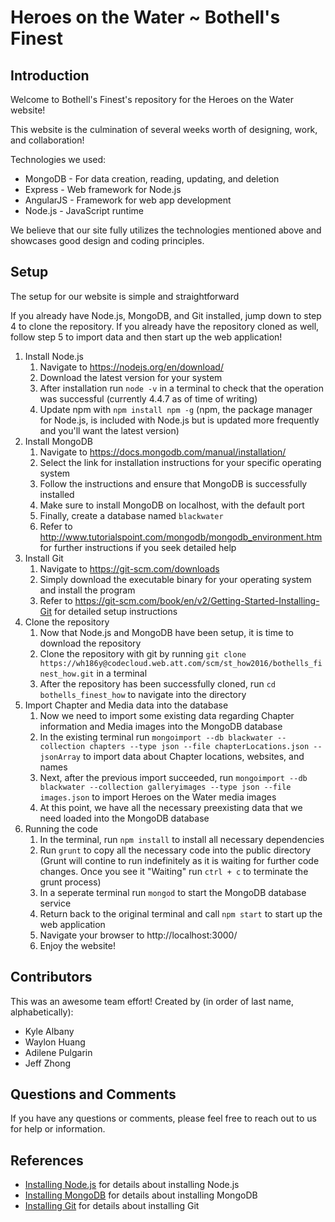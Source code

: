 # Heroes on the Water ~ Bothell's Finest

## Introduction

Welcome to Bothell's Finest's repository for the Heroes on the Water website!

This website is the culmination of several weeks worth of designing, work, and collaboration!

Technologies we used:

 * MongoDB - For data creation, reading, updating, and deletion
 * Express - Web framework for Node.js
 * AngularJS - Framework for web app development
 * Node.js - JavaScript runtime

We believe that our site fully utilizes the technologies mentioned above and showcases good design and coding principles.

## Setup

The setup for our website is simple and straightforward

If you already have Node.js, MongoDB, and Git installed, jump down to step 4 to clone the repository.
If you already have the repository cloned as well, follow step 5 to import data and then start up the web application!

1. Install Node.js
	1. Navigate to https://nodejs.org/en/download/
	2. Download the latest version for your system
	3. After installation run `node -v` in a terminal to check that the operation was successful (currently 4.4.7 as of time of writing)
	4. Update npm with `npm install npm -g` (npm, the package manager for Node.js, is included with Node.js but is updated more frequently and you'll want the latest version)
2. Install MongoDB
	1. Navigate to https://docs.mongodb.com/manual/installation/
	2. Select the link for installation instructions for your specific operating system
	3. Follow the instructions and ensure that MongoDB is successfully installed
	4. Make sure to install MongoDB on localhost, with the default port
	5. Finally, create a database named `blackwater`
	6. Refer to http://www.tutorialspoint.com/mongodb/mongodb_environment.htm for further instructions if you seek detailed help
3. Install Git
	1. Navigate to https://git-scm.com/downloads
	2. Simply download the executable binary for your operating system and install the program
	3. Refer to https://git-scm.com/book/en/v2/Getting-Started-Installing-Git for detailed setup instructions
4. Clone the repository
	1. Now that Node.js and MongoDB have been setup, it is time to download the repository
	2. Clone the repository with git by running `git clone https://wh186y@codecloud.web.att.com/scm/st_how2016/bothells_finest_how.git` in a terminal
	3. After the repository has been successfully cloned, run `cd bothells_finest_how` to navigate into the directory
5. Import Chapter and Media data into the database
	1. Now we need to import some existing data regarding Chapter information and Media images into the MongoDB database
	2. In the existing terminal run `mongoimport --db blackwater --collection chapters --type json --file chapterLocations.json --jsonArray` to import data about Chapter locations, websites, and names
	3. Next, after the previous import succeeded, run `mongoimport --db blackwater --collection galleryimages --type json --file images.json` to import Heroes on the Water media images
	4. At this point, we have all the necessary preexisting data that we need loaded into the MongoDB database
6. Running the code
	1. In the terminal, run `npm install` to install all necessary dependencies
	2. Run `grunt` to copy all the necessary code into the public directory (Grunt will contine to run indefinitely as it is waiting for further code changes. Once you see it "Waiting" run `ctrl + c` to terminate the grunt process)
	3. In a seperate terminal run `mongod` to start the MongoDB database service
	4. Return back to the original terminal and call `npm start` to start up the web application
	5. Navigate your browser to http://localhost:3000/
	6. Enjoy the website!


## Contributors

This was an awesome team effort! Created by (in order of last name, alphabetically):

* Kyle Albany
* Waylon Huang
* Adilene Pulgarin
* Jeff Zhong

## Questions and Comments

If you have any questions or comments, please feel free to reach out to us for help or information.

## References

 * [Installing Node.js](https://docs.npmjs.com/getting-started/installing-node) for details about installing Node.js
 * [Installing MongoDB](https://docs.mongodb.com/manual/installation/) for details about installing MongoDB
 * [Installing Git](https://git-scm.com/book/en/v2/Getting-Started-Installing-Git) for details about installing Git
